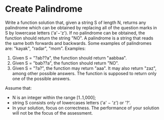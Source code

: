 # Create Palindrome

Write a function solution that, given a string S of length N, returns any palindrome which can be obtained by replacing all of the question marks in S by lowercase letters ('a'−'z'). If no palindrome can be obtained, the function should return the string "NO".
A palindrome is a string that reads the same both forwards and backwards. Some examples of palindromes are: "kayak", "radar", "mom".
Examples:

1. Given S = "?ab??a", the function should return "aabbaa".
2. Given S = "bab??a", the function should return "NO".
3. Given S = "?a?", the function may return "aaa". It may also return "zaz", among other possible answers. The function is supposed to return only one of the possible answers.

Assume that:

-   N is an integer within the range [1..1,000];
-   string S consists only of lowercases letters ('a' − 'z') or '?'.
-   In your solution, focus on correctness. The performance of your solution will not be the focus of the assessment.
